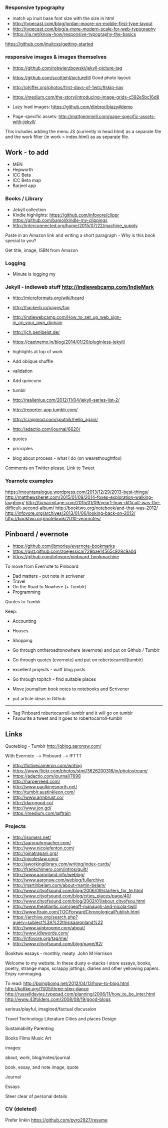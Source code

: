 ### Responsive typography
-  match up inuit base font size with the size in html
- http://typecast.com/blog/jordan-moore-on-mobile-first-type-layout
- http://typecast.com/blog/a-more-modern-scale-for-web-typography
- https://ia.net/know-how/responsive-typography-the-basics

https://github.com/inuitcss/getting-started

### responsive images & images themselves
- https://github.com/robwierzbowski/jekyll-picture-tag
- https://github.com/scottjehl/picturefill
Good photo layout:
- http://phiffer.org/photos/first-days-of-1wtc/#skip-nav
- https://medium.com/the-story/introducing-image-grids-c592e5bc16d8

- Lazy load images: https://github.com/dinbror/blazy#demo
- Page-specific assets: http://mattgemmell.com/page-specific-assets-with-jekyll/

This includes adding the menu JS (currently in head.html) as a separate file and the work filter (in work > index.html) as as separate file.

## Work - to add
- MEN
- Hepworth
- ICC Beta
- ICC Beta map
- Barjeel app

### Books / Library
- Jekyll collection
- Kindle highlights:
https://github.com/infovore/clippr
https://github.com/baniol/kindle-my-clippings
- http://interconnected.org/home/2015/07/22/machine_supply

Paste in an Amazon link and writing a short paragraph - Why is this book special to you?

Get title, image, ISBN from Amazon

### Logging
- Minute is logging my

### Jekyll - indieweb stuff http://indiewebcamp.com/IndieMark
- http://microformats.org/wiki/hcard
- http://hackerb.io/pages/faq
- http://indiewebcamp.com/How_to_set_up_web_sign-in_on_your_own_domain
- http://jch.penibelst.de/
- https://captnemo.in/blog/2014/01/20/pluginless-jekyll/

- highlights at top of work
- Add oblique shuffle
- validation
- Add quincunx
- tumblr
- http://realjenius.com/2012/11/04/jekyll-series-list-2/
- http://reporter-app.tumblr.com/


 - http://craigmod.com/sputnik/hello_again/
 - http://adactio.com/journal/6620/

- quotes
- principles
- blog about process - what I do (on wearethoughtfox)

Comments on Twitter please. Link to Tweet


### Yearnote examples
https://mountanalogue.wordpress.com/2013/12/29/2013-best-things/
http://matthewsheret.com/2015/01/09/2014-foxes-exploration-walking-laughing/
http://tomarmitage.com/2015/01/09/year1-how-difficult-was-the-difficult-second-album/
http://booktwo.org/notebook/and-that-was-2012/
http://infovore.org/archives/2013/01/06/looking-back-on-2012/
http://booktwo.org/notebook/2010-yearnotes/

## Pinboard / evernote
- https://github.com/jbmorley/evernote-bookmarks
- https://gist.github.com/zoejessica/729bae14565c928c9a0d
- https://github.com/infovore/pinboard-bookmachine

To move from Evernote to Pinboard
- Dad matters - put note in scrivener
- Travel
- On the Road to Nowhere (+ Tumblr)
- Programming

Quotes to Tumblr

Keep:
- Accounting
- Houses
- Shopping


- Go through ontheroadtonowhere (evernote) and put on Github / Tumblr
- Go through quotes (evernote) and put on robertocarroll(tumblr)
- excellent projects - watf blog posts
- Go through topitch - find suitable places
- Move journalism book notes to notebooks and Scrivener
- put article ideas in Github

******
- Tag Pinboard robertocarroll-tumblr and it will go on tumblr
- Favourite a tweet and it goes to robertocarroll-tumblr


## Links
Quoteblog - Tumblr
http://qblog.aaronsw.com/

With Evernote —> Pinboard ——> IFTTT

- http://fictivecameron.com/writing
- https://www.flickr.com/photos/stml/3626200318/in/photostream/
- https://adactio.com/journal/7698
- http://harperreed.com/
- http://www.paulkingsnorth.net/
- http://tumblr.austinkleon.com/
- http://www.armbrust.co/
- http://darngood.co/
- http://www.jon.gd/
- https://medium.com/@ftrain

### Projects
- http://jsomers.net/
- http://aaronuhrmacher.com/
- http://www.nicolefenton.com/
- http://ginatrapani.org/
- http://nicoleslaw.com/
- http://aworkinglibrary.com/writing/index-cards/
- http://frankchimero.com/intros/quilt/
- http://www.aaronland.info/weblog/
- http://www.aaronsw.com/weblog/fullarchive
- http://martinbelam.com/about-martin-belam/
- http://www.cityofsound.com/blog/2006/09/starters_for_te.html
- http://www.cityofsound.com/blog/cities_places/page/40/
- http://www.cityofsound.com/blog/2002/01/about_cityofsou.html
- http://www.theatlantic.com/geoff-manaugh-and-nicola-twill
- http://www.ftrain.com/TOCForwardChronologicalPublish.html
- https://archive.org/search.php?query=subject%3A%22thisisaaronland%22
- http://www.iainbroome.com/about/
- http://www.idlewords.com/
- http://infovore.org/tag/me/
- http://www.cityofsound.com/blog/page/82/

Booktwo essays - monthly, meaty 
John M Harrison 

Welcome to my website. In these dusty e-stacks I store essays, books, poetry, strange maps, scrappy jottings, diaries and other yellowing papers. Enjoy rummaging.

To read:
http://boingboing.net/2012/04/13/how-to-blog.html
http://kottke.org/11/05/three-step-dance
http://russelldavies.typepad.com/planning/2006/11/how_to_be_inter.html
http://www.43folders.com/2008/08/19/good-blogs

serious/playful, imagined/factual discussion

Travel
Technology
Literature
Cities and places
Design

Sustainability
Parenting

Books
Films
Music
Art

images:

about, work, blog/notes/journal

book, essay, and note
image, quote

Journal

Essays

Steer clear of personal details

### CV (deleted)
Prefer linkin
https://github.com/pyro2927/resume
